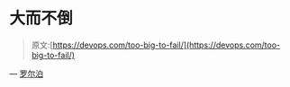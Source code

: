 # 大而不倒

> 原文:[https://devops.com/too-big-to-fail/](https://devops.com/too-big-to-fail/)

— [罗尔泊](https://devops.com/author/breselman/)